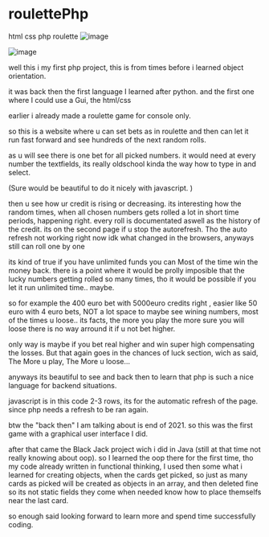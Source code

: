 # roulettePhp
html css php roulette 
![image](https://user-images.githubusercontent.com/105649203/202902141-5983289a-ebd4-46d6-bacc-b90914d8b841.png)

![image](https://user-images.githubusercontent.com/105649203/202904174-d79b5291-fa81-404f-8184-34d4a7fb9c07.png)



well this i my first php project, this is from times before i learned object orientation. 

it was back then the first language I learned after python. and the first one where I could use a Gui, the html/css

earlier i already made a roulette game for console only. 

so this is a website where u can set bets as in roulette and then can let it run fast forward and see hundreds of the next random rolls. 

as u will see there is one bet for all picked numbers.  it would need at every number the textfields, its really oldschool kinda the way how to type in and select. 

(Sure would be beautiful to do it nicely with javascript.  )

then u see how ur credit is rising or decreasing. its interesting how the random times, when all chosen numbers gets rolled a lot in short time periods, happening right.
every roll is documentated aswell as the history of the credit. its on the second page if u stop the autorefresh. 
Tho the auto refresh not working right now idk what changed in the browsers, anyways still can roll one by one

its kind of true if you have unlimited funds you can Most of the time win the money back. there is a point where it would be prolly imposible that the lucky numbers getting rolled so many times, tho it would be possible if you let it run unlimited time..  maybe. 

so for example the 400 euro bet with 5000euro credits right , easier like 50 euro with 4 euro bets, NOT a lot space to maybe see wining numbers,
most of the times u loose.. its facts, the more you play the more sure you will loose there is no way arround it if u not bet higher.

only way is maybe if you bet real higher and win super high compensating the losses. But that again goes in the chances of luck section, wich as said, The More u play, The More u loose... 

anyways its beautiful to see and back then to learn that php is such a nice language for backend situations.

javascript is in this code 2-3 rows, its for the automatic refresh of the page. since php needs a refresh to be ran again.

btw the "back then" I am talking about is end of 2021. so this was the first game with a graphical user interface I did.

after that came the Black Jack project wich i did in Java (still at that time not really knowing about oop). so I learned the oop there for the first time, tho my 
code already written in functional thinking, I used then some what i learned for creating objects, when the cards get picked, so just as many cards as picked 
will be created as objects in an array, and then deleted fine so its not static fields they come when needed know how to place themselfs near the last card.

so enough said looking forward to learn more and spend time successfully coding. 




